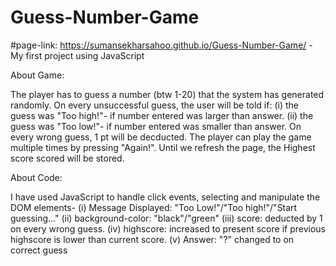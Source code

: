 # Guess-Number-Game
#page-link: https://sumansekharsahoo.github.io/Guess-Number-Game/
-My first project using JavaScript

About Game:

The player has to guess a number (btw 1-20) that the system has generated randomly. On every unsuccessful guess, the user will be told if:
(i) the guess was "Too high!"- if number entered was larger than answer.
(ii) the guess was "Too low!"- if number entered was smaller than answer.
On every wrong guess, 1 pt will be decducted. The player can play the game multiple times by pressing "Again!". Until we refresh the page, the Highest score scored will be stored.


About Code:

I have used JavaScript to handle click events, selecting and manipulate the DOM elements-
(i) Message Displayed: "Too Low!"/"Too high!"/"Start guessing..."
(ii) background-color: "black"/"green"
(iii) score: deducted by 1 on every wrong guess.
(iv) highscore: increased to present score if previous highscore is lower than current score.
(v) Answer: "?" changed to <answer> on correct guess
